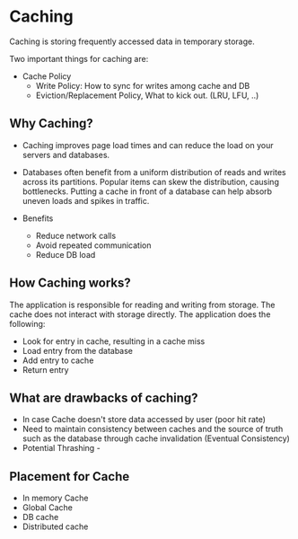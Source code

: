 # Caching

Caching is storing frequently accessed data in temporary storage.

Two important things for caching are:
- Cache Policy 
  - Write Policy:  How to sync for writes among cache and DB
  - Eviction/Replacement Policy, What to kick out. (LRU, LFU, ..)

## Why Caching?
- Caching improves page load times and can reduce the load on your servers and databases. 
  
- Databases often benefit from a uniform distribution of reads and writes across its partitions. Popular items can skew the distribution, causing bottlenecks. Putting a cache in front of a database can help absorb uneven loads and spikes in traffic.

- Benefits
  - Reduce network calls
  - Avoid repeated communication
  - Reduce DB load

## How Caching works?
The application is responsible for reading and writing from storage. The cache does not interact with storage directly. The application does the following:

  - Look for entry in cache, resulting in a cache miss
  - Load entry from the database
  - Add entry to cache
  - Return entry

## What are drawbacks of caching?

- In case Cache doesn't store data accessed by user (poor hit rate)
- Need to maintain consistency between caches and the source of truth such as the database through cache invalidation (Eventual Consistency)
- Potential Thrashing - 

## Placement for Cache

- In memory Cache
- Global Cache
- DB cache
- Distributed cache 